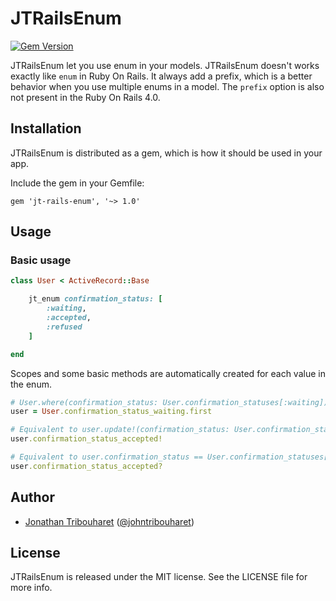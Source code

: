 # JTRailsEnum

[![Gem Version](https://badge.fury.io/rb/jt-rails-enum.svg)](http://badge.fury.io/rb/jt-rails-enum)

JTRailsEnum let you use enum in your models. JTRailsEnum doesn't works exactly like `enum` in Ruby On Rails. It always add a prefix, which is a better behavior when you use multiple enums in a model. The `prefix` option is also not present in the Ruby On Rails 4.0.

## Installation

JTRailsEnum is distributed as a gem, which is how it should be used in your app.

Include the gem in your Gemfile:

    gem 'jt-rails-enum', '~> 1.0'

## Usage

### Basic usage

```ruby
class User < ActiveRecord::Base

    jt_enum confirmation_status: [
        :waiting,
        :accepted,
        :refused
    ]

end
```

Scopes and some basic methods are automatically created for each value in the enum.
```ruby
# User.where(confirmation_status: User.confirmation_statuses[:waiting]).first
user = User.confirmation_status_waiting.first

# Equivalent to user.update!(confirmation_status: User.confirmation_statuses[:accepted])
user.confirmation_status_accepted!

# Equivalent to user.confirmation_status == User.confirmation_statuses[:accepted]
user.confirmation_status_accepted?

```

## Author

- [Jonathan Tribouharet](https://github.com/jonathantribouharet) ([@johntribouharet](https://twitter.com/johntribouharet))

## License

JTRailsEnum is released under the MIT license. See the LICENSE file for more info.
